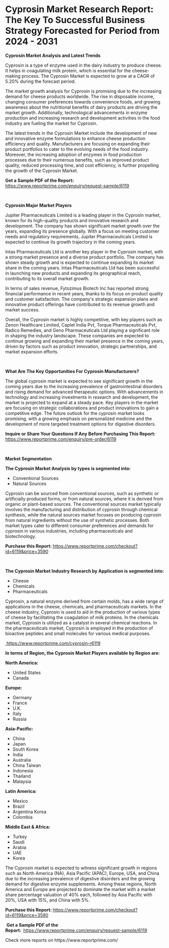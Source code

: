<p><h1>Cyprosin Market Research Report: The Key To Successful Business Strategy Forecasted for Period from 2024 - 2031</h1></p><p><strong>Cyprosin Market Analysis and Latest Trends</strong></p>
<p><p>Cyprosin is a type of enzyme used in the dairy industry to produce cheese. It helps in coagulating milk protein, which is essential for the cheese-making process. The Cyprosin Market is expected to grow at a CAGR of 5.20% during the forecast period. </p><p>The market growth analysis for Cyprosin is promising due to the increasing demand for cheese products worldwide. The rise in disposable income, changing consumer preferences towards convenience foods, and growing awareness about the nutritional benefits of dairy products are driving the market growth. Additionally, technological advancements in enzyme production and increasing research and development activities in the food industry are fueling the market for Cyprosin.</p><p>The latest trends in the Cyprosin Market include the development of new and innovative enzyme formulations to enhance cheese production efficiency and quality. Manufacturers are focusing on expanding their product portfolios to cater to the evolving needs of the food industry. Moreover, the increasing adoption of enzymes in food production processes due to their numerous benefits, such as improved product quality, reduced processing time, and cost efficiency, is further propelling the growth of the Cyprosin Market.</p></p>
<p><strong>Get a Sample PDF of the Report:&nbsp;</strong> <a href="https://www.reportprime.com/enquiry/request-sample/6119">https://www.reportprime.com/enquiry/request-sample/6119</a></p>
<p>&nbsp;</p>
<p><strong>Cyprosin Major Market Players</strong></p>
<p><p>Jupiter Pharmaceuticals Limited is a leading player in the Cyprosin market, known for its high-quality products and innovative research and development. The company has shown significant market growth over the years, expanding its presence globally. With a focus on meeting customer needs and regulatory requirements, Jupiter Pharmaceuticals Limited is expected to continue its growth trajectory in the coming years.</p><p>Intas Pharmaceuticals Ltd is another key player in the Cyprosin market, with a strong market presence and a diverse product portfolio. The company has shown steady growth and is expected to continue expanding its market share in the coming years. Intas Pharmaceuticals Ltd has been successful in launching new products and expanding its geographical reach, contributing to its overall market growth.</p><p>In terms of sales revenue, Fytozimus Biotech Inc has reported strong financial performance in recent years, thanks to its focus on product quality and customer satisfaction. The company's strategic expansion plans and innovative product offerings have contributed to its revenue growth and market success.</p><p>Overall, the Cyprosin market is highly competitive, with key players such as Zenon Healthcare Limited, Caplet India Pvt, Torque Pharmaceuticals Pvt, Radico Remedies, and Geno Pharmaceuticals Ltd playing a significant role in shaping the industry landscape. These companies are expected to continue growing and expanding their market presence in the coming years, driven by factors such as product innovation, strategic partnerships, and market expansion efforts.</p></p>
<p>&nbsp;</p>
<p><strong>What Are The Key Opportunities For Cyprosin Manufacturers?</strong></p>
<p><p>The global cyprosin market is expected to see significant growth in the coming years due to the increasing prevalence of gastrointestinal disorders and rising demand for advanced therapeutic options. With advancements in technology and increasing investments in research and development, the market is projected to expand at a steady pace. Key players in the market are focusing on strategic collaborations and product innovations to gain a competitive edge. The future outlook for the cyprosin market looks promising, with a growing emphasis on personalized medicine and the development of more targeted treatment options for digestive disorders.</p></p>
<p><strong>Inquire or Share Your Questions If Any Before Purchasing This Report:</strong> <a href="https://www.reportprime.com/enquiry/pre-order/6119">https://www.reportprime.com/enquiry/pre-order/6119</a></p>
<p>&nbsp;</p>
<p><strong>Market Segmentation</strong></p>
<p><strong>The Cyprosin Market Analysis by types is segmented into:</strong></p>
<p><ul><li>Conventional Sources</li><li>Natural Sources</li></ul></p>
<p><p>Cyprosin can be sourced from conventional sources, such as synthetic or artificially produced forms, or from natural sources, where it is derived from organic or plant-based sources. The conventional sources market typically involves the manufacturing and distribution of cyprosin through chemical synthesis, while the natural sources market focuses on producing cyprosin from natural ingredients without the use of synthetic processes. Both market types cater to different consumer preferences and demands for cyprosin in various industries, including pharmaceuticals and biotechnology.</p></p>
<p><strong>Purchase this Report:&nbsp;</strong><a href="https://www.reportprime.com/checkout?id=6119&price=3590">https://www.reportprime.com/checkout?id=6119&price=3590</a></p>
<p>&nbsp;</p>
<p><strong>The Cyprosin Market Industry Research by Application is segmented into:</strong></p>
<p><ul><li>Cheese</li><li>Chemicals</li><li>Pharmaceuticals</li></ul></p>
<p><p>Cyprosin, a natural enzyme derived from certain molds, has a wide range of applications in the cheese, chemicals, and pharmaceuticals markets. In the cheese industry, Cyprosin is used to aid in the production of various types of cheese by facilitating the coagulation of milk proteins. In the chemicals market, Cyprosin is utilized as a catalyst in several chemical reactions. In the pharmaceuticals market, Cyprosin is employed in the production of bioactive peptides and small molecules for various medical purposes.</p></p>
<p><a href="https://www.reportprime.com/cyprosin-r6119">&nbsp;https://www.reportprime.com/cyprosin-r6119</a></p>
<p><strong>In terms of Region, the Cyprosin Market Players available by Region are:</strong></p>
<p>
    <p> <strong> North America: </strong>
        <ul>
            <li>United States</li>
            <li>Canada</li>
        </ul>
        </p> 
    <p> <strong> Europe: </strong>
        <ul>
            <li>Germany</li>
            <li>France</li>
            <li>U.K.</li>
            <li>Italy</li>
            <li>Russia</li>
        </ul>
        </p> 
    <p> <strong> Asia-Pacific: </strong>
        <ul>
            <li>China</li>
            <li>Japan</li>
            <li>South Korea</li>
            <li>India</li>
            <li>Australia</li>
            <li>China Taiwan</li>
            <li>Indonesia</li>
            <li>Thailand</li>
            <li>Malaysia</li>
        </ul>
        </p> 
    <p> <strong> Latin America: </strong>
        <ul>
            <li>Mexico</li>
            <li>Brazil</li>
            <li>Argentina Korea</li>
            <li>Colombia</li>
        </ul>
        </p> 
    <p> <strong> Middle East & Africa: </strong>
        <ul>
            <li>Turkey</li>
            <li>Saudi</li>
            <li>Arabia</li>
            <li>UAE</li>
            <li>Korea</li>
        </ul>
    </p>
    </p>
<p><p>The Cyprosin market is expected to witness significant growth in regions such as North America (NA), Asia Pacific (APAC), Europe, USA, and China due to the increasing prevalence of digestive disorders and the growing demand for digestive enzyme supplements. Among these regions, North America and Europe are projected to dominate the market with a market share percentage valuation of 40% each, followed by Asia Pacific with 20%, USA with 15%, and China with 5%.</p></p>
<p><strong>Purchase this Report: </strong><a href="https://www.reportprime.com/checkout?id=6119&price=3590">https://www.reportprime.com/checkout?id=6119&price=3590</a></p>
<p>&nbsp;<strong>Get a Sample PDF of the Report:&nbsp;&nbsp;</strong><a href="https://www.reportprime.com/enquiry/request-sample/6119">https://www.reportprime.com/enquiry/request-sample/6119</a></p>
<p><strong></strong></p>
<p>Check more reports on https://www.reportprime.com/</p>